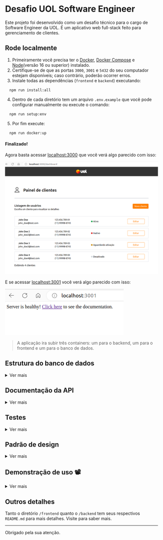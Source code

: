 # Desafio UOL Software Engineer

Este projeto foi desenvolvido como um desafio técnico para o cargo de Software Engineer da UOL.
É um aplicativo web full-stack feito para gerenciamento de clientes.

## Rode localmente

  1. Primeiramente você precisa ter o [Docker](https://docs.docker.com/engine/install/ubuntu/), [Docker Compose](https://docs.docker.com/compose/install/) e [Node](https://nodejs.org/en)(versão 16 ou superior) instalado.
  2. Certifique-se de que as portas `3000`, `3001` e `5432` do seu computador estejam disponíveis; caso contrário, poderão ocorrer erros.
  3. Instale todas as dependências (`frontend` e `backend`) executando:
  ```bash
    npm run install:all
  ```
  4. Dentro de cada diretório tem um arquivo `.env.example` que você pode configurar manualmente ou execute o comando:
  ```bash
    npm run setup:env
  ```
  5. Por fim execute:
  ```bash
    npm run docker:up
  ```
#### Finalizado! <br>
Agora basta acessar [localhost:3000](http://localhost:3000/) que você verá algo parecido com isso:

![healthy frontend](/assets/preview-frontend.png)

E se acessar [localhost:3001](http://localhost:3001/) você verá algo parecido com isso:

![healthy backend](/assets/preview-backend.png)

> A aplicação ira subir três containers: um para o backend, um para o frontend e um para o banco de dados.

## Estrutura do banco de dados
<details> <summary>Ver mais</summary>


O banco de dados utilizada foi o [Postgres](https://www.postgresql.org/) pela sua rapidez, versatilidade e facilidade de utilização. A estrutura escolhida foi a seguinte.

![db-structure](/assets/preview-db.png)
</details>

## Documentação da API

<details> <summary>Ver mais</summary>

### Criar cliente

![#f03c15](https://placehold.co/15x15/49CC90/49CC90.png) &nbsp;**POST**

```
/customer
```

| Parametro   | Tipo       | Descrição                           |
| :---------- | :--------- | :---------------------------------- |
| `fullName` | `string` | Obrigatório |
| `email` | `string` | Obrigatório |
| `phoneNumber` | `string` | Obrigatório |
| `cpf` | `string` | Obrigatório |
| `statusId` | `number` | Obrigatório |

<details> <summary> Retorno esperado </summary> 

* status code `201`

```bash
{
  "id": 1,
  "fullName": "Jorel",
  "email": "jorel@email.com",
  "phoneNumber": "11111111111",
  "cpf": "11111111111",
  "statusId": 1,
  "updatedAt": "2024-03-18T00:42:34.179Z",
  "createdAt": "2024-03-18T00:42:34.179Z"
}
```
</details>

___

### Atualizar cliente

![#f03c15](https://placehold.co/15x15/FCA130/FCA130.png) &nbsp;**PUT**

```
/customer
```

| Parametro   | Tipo       | Descrição                           |
| :---------- | :--------- | :---------------------------------- |
| `id` | `number` | Obrigatório |
| `fullName` | `string` | Obrigatório |
| `email` | `string` | Obrigatório |
| `phoneNumber` | `string` | Obrigatório |
| `cpf` | `string` | Obrigatório |
| `statusId` | `number` | Obrigatório |

<details> <summary> Retorno esperado </summary> 

* status code `200`

```bash
{
  "id": 1,
  "fullName": "Jorel 2",
  "email": "jorel2@email.com",
  "phoneNumber": "33333333333",
  "cpf": "33333333333",
  "statusId": 2
}
```
</details>

___


### Buscar todos os clientes

![#f03c15](https://placehold.co/15x15/61AFFE/61AFFE.png) &nbsp;**GET**

```
/customer
```

| Query parametros   | Tipo       | Descrição                           |
| :---------- | :--------- | :---------------------------------- |
| `limit` | `string` | `10` valor padrão |
| `offset` | `string` | `0` valor padrão |

<details> <summary> Retorno esperado </summary> 

* status code `200`

```bash
[
  {
    "id": 1,
    "fullName": "Jorel",
    "email": "jorel@email.com",
    "cpf": "11111111111",
    "phoneNumber": "11111111111",
    "createdAt": "2024-03-18T00:42:34.179Z",
    "updatedAt": "2024-03-18T00:42:34.179Z",
    "status": {
      "name": "Ativo",
      "id": 1
    }
  },
  {
    "id": 2,
    "fullName": "Lara",
    "email": "lara@email.com",
    "cpf": "22222222222",
    "phoneNumber": "22222222222",
    "createdAt": "2024-03-18T00:42:34.179Z",
    "updatedAt": "2024-03-18T00:42:34.179Z",
    "status": {
      "name": "Inativo",
      "id": 2
    }
  },
]
```

</details>

___


### Buscar cliente por `id`

![#f03c15](https://placehold.co/15x15/61AFFE/61AFFE.png) &nbsp;**GET**

```
/customer/:id
```

<details> <summary> Retorno esperado </summary> 

* status code `200`

```bash
{
  "id": 1,
  "fullName": "Jorel",
  "email": "jorel@email.com",
  "cpf": "11111111111",
  "phoneNumber": "11111111111",
  "status": {
    "name": "Ativo",
    "id": 1
  },
  "createdAt": "2024-03-18T00:01:12.968Z",
  "updatedAt": "2024-03-18T00:01:12.968Z"
}
```

</details>

___


### Buscar todos os status

![#f03c15](https://placehold.co/15x15/61AFFE/61AFFE.png) &nbsp;**GET**

```
/status
```

<details> <summary> Retorno esperado </summary> 

* status code `200`

```bash
[
  {
    "id": 1,
    "name": "Ativo"
  },
  {
    "id": 2,
    "name": "Inativo"
  },
  {
    "id": 3,
    "name": "Aguardando ativação"
  },
  {
    "id": 4,
    "name": "Desativado"
  }
]
```

</details>

</details>


## Testes

<details> <summary>Ver mais</summary>

<br>

<details> <summary>Backend</summary>

Os testes unitários do `backend` foram feitos pelo `Mocha`, `Chai` e `Sinon`. Também `nyc` foi utilizado para mostrar a cobertura.

### Executar

Para executar os testes:
```bash
  npm run test:backend:coverage
```

Se tudo ocorrer bem, você vera alguma coisa parecida com isso:
![preview-test-api-coverage](/assets/preview-tests-backend-coverage.png)

</details>

<details> <summary>Frontend</summary>

Os testes unitários do `frontend` foram feitos pelo `Jest` com auxílio do `Babel`.

### Executar

Para executar os testes:
```bash
  npm run test:frontend:coverage
```

Se tudo ocorrer bem, você vera alguma coisa parecida com isso:
![preview-test-api-coverage](/assets/preview-tests-frontend-coverage.png)

</details>

</details>


## Padrão de design

<details> <summary>Ver mais</summary>

<br>

<details> <summary>Backend</summary>

### Padrão de design MSC
#### Visão Geral
O padrão arquitetural MSC (Model, Service, Controller) fornece uma abordagem estruturada para construir APIs, segregando responsabilidades em camadas distintas: Model, Service e Controller. Essa separação aprimora a manutenibilidade, facilita a solução de problemas, promove a escalabilidade dentro da aplicação e facilidade nos testes de unidade.

#### Model
A camada Model serve como a interface para interações com o banco de dados. Ela encapsula todas as operações relacionadas ao banco de dados, como consulta, inserção, atualização e exclusão de dados. Ao lidar com essas tarefas, o Model garante a integridade e consistência dos dados, enquanto abstrai a complexidade do banco de dados de outras camadas.

#### Service
A camada Service encapsula a lógica de negócios e regras da aplicação. Ela utiliza as funcionalidades fornecidas pela camada Model e implementa a lógica principal necessária para processar solicitações. Essa camada orquestra diferentes operações, impõe regras de negócios e atua como intermediária entre o Controller e o Model.

#### Controller
A camada Controller serve como ponto de entrada para solicitações recebidas e lida com a interação com o cliente. Ele recebe solicitações, processa dados de entrada, chama os métodos de Service apropriados e gera respostas para enviar de volta ao cliente. O Controller garante que as respostas estejam no formato necessário e contenham as informações necessárias.

#### Vantagens
- Manutenibilidade: A separação de preocupações permite uma manutenção e atualizações mais fáceis. Cada camada pode ser modificada ou expandida sem afetar as outras, facilitando a gestão do código.
- Escalabilidade: A estrutura modular permite uma escalabilidade fácil, pois diferentes camadas podem ser escaladas independentemente com base nos requisitos da aplicação.
- Testes: As camadas distintas facilitam os testes unitários, pois cada camada pode ser testada separadamente, promovendo uma cobertura e confiabilidade de teste melhores.
</details>

<details> <summary>Frontend</summary>

## Padrão de Design SRP
#### Visão Geral
O padrão SRP (Single Responsibility Principle) aplicado ao frontend com React promove componentes de responsabilidade única, resultando em uma arquitetura modular e fácil de manter. Cada componente realiza uma única tarefa específica, facilitando a reutilização e simplificando a manutenção.

#### Componentes de Responsabilidade Única
Componentes independentes encapsulam funcionalidades únicas, sendo facilmente compostos para criar interfaces complexas. Essa abordagem facilita os testes unitários, pois cada componente pode ser testado separadamente, promovendo uma cobertura de teste mais abrangente e confiável.

#### Utilização do React
React permite a criação de interfaces declarativas e promove a modularidade do código. Os componentes são reutilizáveis e focados em uma única responsabilidade, facilitando o desenvolvimento e a manutenção da aplicação. A modularidade também beneficia os testes unitários, pois cada componente pode ser testado de forma isolada, garantindo a integridade do código.

#### Vantagens
- Modularidade: Facilita a compreensão, teste e manutenção do código.
- Reutilizabilidade: Reduz a duplicação de código e aumenta a produtividade.
- Facilidade de Manutenção: Permite alterações sem afetar outras partes da aplicação.
- Testabilidade: Componentes de responsabilidade única facilitam os testes unitários, promovendo uma cobertura de teste mais abrangente e confiável.


</details>


</details>

## Demonstração de uso 📽️

<details> <summary>Ver mais</summary>

<br>

<details> <summary>PC</summary>

![video-pc](./assets/preview-usage-pc.gif)
</details>

<details> <summary>Smart Phone</summary>

![video-pc](./assets/preview-usage-mobile.gif)
</details>

</details>


## Outros detalhes

Tanto o diretório `/frontend` quanto o `/backend` tem seus respectivos `README.md` para mais detalhes. Visite para saber mais.

___

Obrigado pela sua atenção.